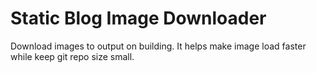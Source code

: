 # Static Blog Image Downloader
Download images to output on building. It helps make image load faster while keep git repo size small.